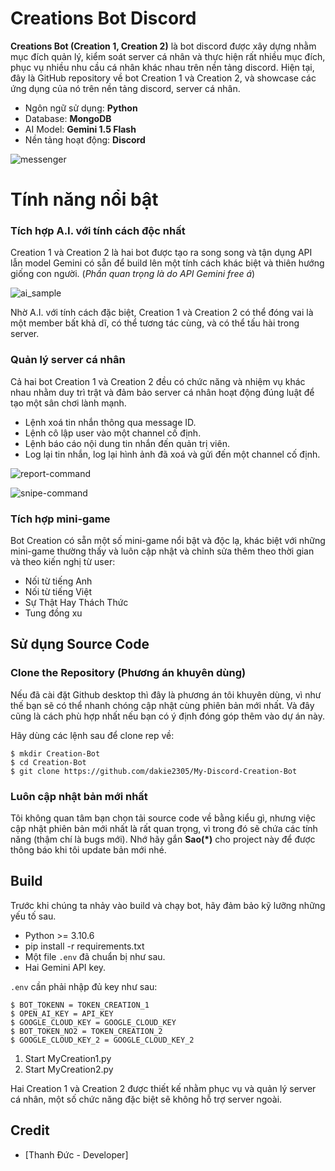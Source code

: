 # Creations Bot Discord


**Creations Bot (Creation 1, Creation 2)** là bot discord được xây dựng nhằm mục đích quản lý, kiểm soát server cá nhân và thực hiện rất nhiều mục đích, phục vụ nhiều nhu cầu cá nhân khác nhau trên nền tảng discord. Hiện tại, đây là GitHub repository về bot Creation 1 và Creation 2, và showcase các ứng dụng của nó trên nền tảng discord, server cá nhân.

- Ngôn ngữ sử dụng: **Python**
- Database: **MongoDB**
- AI Model: **Gemini 1.5 Flash**
- Nền tảng hoạt động: **Discord**

![messenger](https://i.imgur.com/i6tG9cW.png)


# Tính năng nổi bật
### Tích hợp A.I. với tính cách độc nhất

Creation 1 và Creation 2 là hai bot được tạo ra song song và tận dụng API lẫn model Gemini có sẵn để build lên một tính cách khác biệt và thiên hướng giống con người. (*Phần quan trọng là do API Gemini free á*)

![ai_sample](https://i.imgur.com/6WfHFr6.gif)

Nhờ A.I. với tính cách đặc biệt, Creation 1 và Creation 2 có thể đóng vai là một member bất khả dĩ, có thể tương tác cùng, và có thể tấu hài trong server.

### Quản lý server cá nhân

Cả hai bot Creation 1 và Creation 2 đều có chức năng và nhiệm vụ khác nhau nhằm duy trì trật và đảm bảo server cá nhân hoạt động đúng luật để tạo một sân chơi lành mạnh.

- Lệnh xoá tin nhắn thông qua message ID.
- Lệnh cô lập user vào một channel cố định.
- Lệnh báo cáo nội dung tin nhắn đến quản trị viên.
- Log lại tin nhắn, log lại hình ảnh đã xoá và gửi đến một channel cố định.

![report-command](https://media.discordapp.net/attachments/1257003289485119499/1263962176020807800/chrome_ImDGLSrqyn.gif?ex=66efdb42&is=66ee89c2&hm=f0283ec465a37069a8f53d53db3b96e3d2b3e0a63126c584f4cf344393851da9&=)

![snipe-command](https://i.imgur.com/mlGfBuU.gif)


### Tích hợp mini-game
Bot Creation có sẵn một số mini-game nổi bật và độc lạ, khác biệt với những mini-game thường thấy và luôn cập nhật và chỉnh sửa thêm theo thời gian và theo kiến nghị từ user:
- Nối từ tiếng Anh
- Nối từ tiếng Việt
- Sự Thật Hay Thách Thức
- Tung đồng xu


## Sử dụng Source Code

### Clone the Repository (Phương án khuyên dùng)
Nếu đã cài đặt Github desktop thì đây là phương án tôi khuyên dùng, vì như thế bạn sẽ có thể nhanh chóng cập nhật cùng phiên bản mới nhất. Và đây cũng là cách phù hợp nhất nếu bạn có ý định đóng góp thêm vào dự án này. 

Hãy dùng các lệnh sau để clone rep về:

    $ mkdir Creation-Bot
    $ cd Creation-Bot
    $ git clone https://github.com/dakie2305/My-Discord-Creation-Bot


### Luôn cập nhật bản mới nhất
Tôi không quan tâm bạn chọn tải source code về bằng kiểu gì, nhưng việc cập nhật phiên bản mới nhất là rất quan trọng, vì trong đó sẽ chứa các tính năng (thậm chí là bugs mới). Nhớ hãy gắn **Sao(*)** cho project này để được thông báo khi tôi update bản mới nhé. 

## Build

Trước khi chúng ta nhảy vào build và chạy bot, hãy đảm bảo kỹ lưỡng những yếu tố sau.

 - Python >= 3.10.6
 - pip install -r requirements.txt
 - Một file `.env` đã chuẩn bị như sau.
 - Hai Gemini API key.


`.env` cần phải nhập đủ key như sau:

    $ BOT_TOKENN = TOKEN_CREATION_1
    $ OPEN_AI_KEY = API_KEY
    $ GOOGLE_CLOUD_KEY = GOOGLE_CLOUD_KEY
    $ BOT_TOKEN_NO2 = TOKEN_CREATION_2
    $ GOOGLE_CLOUD_KEY_2 = GOOGLE_CLOUD_KEY_2


 1. Start MyCreation1.py
 2. Start MyCreation2.py

Hai Creation 1 và Creation 2 được thiết kế nhằm phục vụ và quản lý server cá nhân, một số chức năng đặc biệt sẽ không hỗ trợ server ngoài.

## Credit

- [Thanh Đức - Developer]